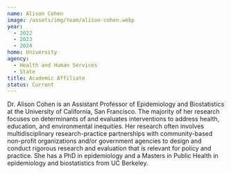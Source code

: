 ```yaml
---
name: Alison Cohen
image: /assets/img/team/alison-cohen.webp
year:
  - 2022
  - 2023
  - 2024
home: University
agency:
  - Health and Human Services
  - State
title: Academic Affiliate
status: Current
---
```


Dr. Alison Cohen is an Assistant Professor of Epidemiology and Biostatistics at the University of California, San Francisco. The majority of her research focuses on determinants of and evaluates interventions to address health, education, and environmental inequities. Her research often involves multidisciplinary research-practice partnerships with community-based non-profit organizations and/or government agencies to design and conduct rigorous research and evaluation that is relevant for policy and practice. She has a PhD in epidemiology and a Masters in Public Health in epidemiology and biostatistics from UC Berkeley.
